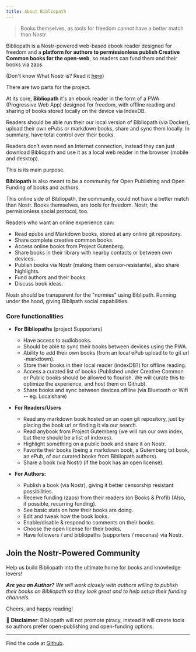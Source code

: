 ```yaml
---
title: About Bibliopath
---
```


> Books themselves, as tools for freedom cannot have a better match than Nostr.

Bibliopath is a Nostr-powered web-based ebook reader designed
for freedom and a **platform for authors to permissionless publish Creative Common books for the open-web**,
so readers can fund them and their books via zaps.

(Don't know What Nostr is? Read it [here](https://nostr.how/pt/what-is-nostr))

There are two parts for the project.

At its core, **Bibliopath** it's an ebook reader in the form of a PWA (Progressive Web App) designed for freedom, with offline reading and sharing of books stored locally on the device via IndexDB.

Readers should be able run their our local version of Bibliopath (via Docker), upload their own ePubs or markdown books, share and sync them locally. In summary, have total control over their books.

Readers don’t even need an Internet connection, instead they can just download Bibliopath and use it as a local web reader in the browser (mobile and desktop).

This is its main purpose.

**Bibliopath** is also meant to be a community for Open Publishing and Open Funding of books and authors.

This online side of Bibliopath, the community, could not have a better match than Nostr.
Books themselves, are tools for freedom. Nostr, the permisionless social protocol, too.

Readers who want an online experience can:

- Read epubs and Markdown books, stored at any online git repository.
- Share complete creative common books.
- Access online books from Project Gutenberg.
- Share books in their library with nearby contacts or between own devices.
- Publish books via Nostr (making them censor-resistante), also share highlights.
- Fund authors and their books.
- Discuss book ideas.

Nostr should be transparent for the "normies" using Biblipath. Running under the hood, giving Biblipath social capabilities.

### Core functionalities

- **For Bibliopaths** (project Supporters)
  - Have access to audiobooks.
  - Should be able to sync their books between devices using the PWA.
  - Ability to add their own books (from an local ePub upload to to git url -markdown).
  - Store their books in their local reader (indexDB?) for offline reading.
  - Access a curated list of books (Published under Creative Common or Public books should be allowed to flourish. We will curate this to optimize the experience, and host them on Github).
  - Share books and sync between devices offline (via Bluetooth or Wifi -- eg. Localshare)

- **For Readers/Users**
  - Read any markdown book hosted on an open git repository, just by placing the book url or finding it via our search.
  - Read anybook from Project Gutemberg (we will run our own index, but there should be a list of indexes).
  - Highlight something on a public book and share it on Nostr.
  - Favorite their books (being a markdown book, a Gutemberg txt book, an ePub, of our curated books from Bibliopath authors).
  - Share a book (via Nostr) (if the book has an open license).

- **For Authors:**
  - Publish a book (via Nostr), giving it better censorship resistant possibilities.
  - Receive funding (zaps) from their readers (on Books & Profil) (Also, if possible, recurring funding).
  - See basic stats on how their books are doing.
  - Edit and tweak how the book looks.
  - Enable/disable & respond to comments on their books.
  - Choose the open license for their books.
  - Have followers / and bibliopaths (supporters / mecenas) via Nostr.

## Join the Nostr-Powered Community

Help us build Bibliopath into the ultimate home for books and knowledge lovers!

_**Are you an Author?** We will work closely with authors willing to publish their books on Bibliopath so they look great and to help setup their funding channels._

Cheers, and happy reading!

🚨 **Disclaimer**: Bibliopath will not promote piracy, instead it will create tools so authors prefer open-publishing and open-funding options.

---

Find the code at [Github](https://github.com/minimo-io/bibliopath).
